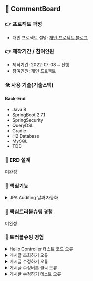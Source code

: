 ## 📌 CommentBoard

### 👉 프로젝트 과정
+ 개인 프로젝트 설명: <a href="https://pan2468.tistory.com/category/Toy%20Project/%EB%8C%93%EA%B8%80%20%EA%B2%8C%EC%8B%9C%ED%8C%90">개인 프로젝트 블로그</a>

### 👉 제작기간 / 참여인원
+ 제작기간: 2022-07-08 ~ 진행
+ 참여인원: 개인 프로젝트

### 🛠 사용 기술(기술스택)
#### Back-End
+ Java 8
+ SpringBoot 2.7.1
+ SpringSecurity
+ QueryDSL
+ Gradle
+ H2 Database
+ MySQL
+ TDD

### 📌 ERD 설계
미완성
### 📌 핵심기능
<details>
<summary>JPA Auditing 날짜 자동화</summary>
<div markdown="1">
  
~~~
import lombok.Getter;
import org.springframework.data.annotation.CreatedDate;
import org.springframework.data.annotation.LastModifiedDate;
import org.springframework.data.jpa.domain.support.AuditingEntityListener;

import javax.persistence.EntityListeners;
import javax.persistence.MappedSuperclass;
import java.time.LocalDateTime;


@Getter
@MappedSuperclass
@EntityListeners(AuditingEntityListener.class)
public abstract class BaseTimeEntity {

    @CreatedDate
    private LocalDateTime createData;

    @LastModifiedDate
    private LocalDateTime modifiedDate;


}
~~~

~~~
    @Test
    public void BaseTimeEntity_등록(){
        //given
        LocalDateTime now = LocalDateTime.of(2022,7,13,5,46,0);
        postsRepository.save(Posts.builder()
                .title("title")
                .content("content")
                .email("email")
                .build());
        //when
        List<Posts> postsList = postsRepository.findAll();

        //then
        Posts posts = postsList.get(0);
        System.out.println(">>>>>>> createDate=" + posts.getCreateData()+", modifiedDate="+posts.getModifiedDate());

        assertThat(posts.getCreateData()).isAfter(now);
        assertThat(posts.getModifiedDate()).isAfter(now);
    }
~~~

</div>
</details>
  
### 📌 핵심트러블슈팅 경험
미완성

### 📌 트러블슈팅 경험
<details>
<summary>Hello Controller 테스트 코드 오류</summary>
<div markdown="1">
- Execution failed for task ':test'.
  
  ### 해결방법
- 원인: InteliJ 오류
- Intelij > Ctrl+Alt+S > Setting > BuildTools > Gradle > Run tests using : InteliJ IDEA  
<img src="https://user-images.githubusercontent.com/58936137/178106276-a84c7c23-7b77-4cdd-9ccb-5836f9e0abba.png" width="600px" height="500px">
 
</div>
</details>
  
<details>
<summary>게시글 조회하기 오류</summary>
<div markdown="1">
- Caused by: java.lang.IllegalStateException: Ambiguous mapping. Cannot map 'postsApiController' method <br>
- Execution failed for task ':CommentBoardApplication.main()'.

### 해결방법
+ 원인: @GetMapping("/") 어노테이션 중복경로 오류 
+ PostsApiController 클래스 Index 메소드 주석 처리   
<details>
<summary>기존 코드</summary>
<div markdown="1">

  IndexController.java
  ~~~
      @GetMapping("/")
    public String index(Model model){

        model.addAttribute("posts", postsService.findAllDesc());
        return "index";
    }
  ~~~
  
</div>
</details>  

<details>
<summary>개선 코드</summary>
<div markdown="1">

PostsApiController.java
~~~
//    @GetMapping("/")
//    public String index(){
//        return "index";
//    }
~~~
  
</div>
</details>  
  
  
</div>
</details>  

<details>
<summary>게시글 수정하기 오류</summary>
<div markdown="1">
- com.samskivert.mustache.MustacheException$Context: No method or field with name 'post.author' on line 21

### 해결방법
+ 원인: PostsResponseDto.java 에서 author 멤버 변수선언과 생성자 선언을 안하여 오류


<details>
<summary>기존 코드</summary>
<div markdown="1">

~~~

import com.springboot.board.domain.posts.Posts;
import lombok.Getter;

@Getter
public class PostsResponseDto {

    private Long id;
    private String title;
    private String content;
    private String email;

    public PostsResponseDto(Posts entity){
        this.id = entity.getId();
        this.title = entity.getTitle();
        this.content = entity.getContent();
        this.email = entity.getEmail();
    }

}
~~~

</div>
</details>  

<details>
<summary>개선 코드</summary>
<div markdown="1">

~~~


import com.springboot.board.domain.posts.Posts;
import lombok.Getter;

@Getter
public class PostsResponseDto {

    private Long id;
    private String title;
    private String content;
    private String author; // 멤버변수 선언 후 개선
    private String email;

    public PostsResponseDto(Posts entity){
        this.id = entity.getId();
        this.title = entity.getTitle();
        this.content = entity.getContent();
        this.author = entity.getAuthor(); //생성자 추가하여 개선
        this.email = entity.getEmail();
    }

}

~~~

</div>
</details>  

  
</div>
</details>  

<details>
<summary>게시글 수정버튼 클릭 오류</summary>
<div markdown="1">
- java.lang.IllegalArgumentException: 해당 게시글이 없습니다. id=1

### 해결방법
+ 원인: posts-update.mustache 오류
+ posts-update.mustache 에서 맨 밑에 하단에 {{>layout/footer}} 코드 추가 후 index.j 경로 통해서 해당 Id 값 보내 개선  


<details>
<summary>기존 코드</summary>
<div markdown="1">

~~~
{{>layout/header}}

<h3>게시글 수정하기</h3>

<div class="container">
    <div class="col-md-12">
        <div class="col-md-4">
            <form>
                <div class="form-group">
                    <label for="id">글 번호</label>
                    <input type="text" class="form-control" id="id" value="{{post.id}}" readonly>
                </div>
                
                <div class="form-group">
                    <label for="title">제목</label>
                    <input type="text" class="form-control" id="title" value="{{post.title}}">
                </div>
                
                <div class="form-group">
                    <label for="author">작성자</label>
                    <input type="text" class="form-control" id="author" value="{{post.author}}" readonly>
                </div>

                <div class="form-group">
                    <label for="content">내용</label>
                    <textarea class="form-control" id="content">{{post.content}}</textarea>
                </div>
            </form>
            <a href="/" role="button" class="btn btn-secondary">취소</a>
            <button type="button" class="btn btn-primary" id="btn-update">수정</button>
        </div>
    </div>
</div>

~~~

</div>
</details>  
  
<details>
<summary>개선 코드</summary>
<div markdown="1">

~~~
{{>layout/header}}

<h3>게시글 수정하기</h3>

<div class="container">
    <div class="col-md-12">
        <div class="col-md-4">
            <form>
                <div class="form-group">
                    <label for="id">글 번호</label>
                    <input type="text" class="form-control" id="id" value="{{post.id}}" readonly>
                </div>
                
                <div class="form-group">
                    <label for="title">제목</label>
                    <input type="text" class="form-control" id="title" value="{{post.title}}">
                </div>
                
                <div class="form-group">
                    <label for="author">작성자</label>
                    <input type="text" class="form-control" id="author" value="{{post.author}}" readonly>
                </div>

                <div class="form-group">
                    <label for="content">내용</label>
                    <textarea class="form-control" id="content">{{post.content}}</textarea>
                </div>
            </form>
            <a href="/" role="button" class="btn btn-secondary">취소</a>
            <button type="button" class="btn btn-primary" id="btn-update">수정</button>
        </div>
    </div>
</div>

{{>layout/footer}}
~~~
  
  
</div>
</details>  
  
  
  
</div>
</details>  

  
<details>
<summary>게시글 수정하기 테스트 오류</summary>
<div markdown="1">
- java.lang.IndexOutOfBoundsException: Index 0 out of bounds for length 0 </br>
- org.springframework.web.client.RestClientException:
  
### 해결방법
+ 원인: Posts_수정하기() 메소드 구현부 테스트 코드 오류

<details>
<summary>기존 코드</summary>
<div markdown="1">
  
~~~
    @Test
    public void Posts_수정하기(){
        //given
        Posts savedPosts = postsRepository.save(Posts.builder()
                .title("title")
                .content("content")
                .email("email")
                .build());

        Long updateId = savedPosts.getId();
        String expectedTitle = "title2";
        String expectedContent = "content2";

        PostsUpdateRequestDto requestDto = PostsUpdateRequestDto.builder()
                .title(expectedTitle)
                .content(expectedContent)
                .build();

        String url = "http://localhost:" + port + "/api/v1/posts/" + updateId;
        HttpEntity<PostsUpdateRequestDto> requestEntity = new HttpEntity<>(requestDto);

        //when
        ResponseEntity<Long> responseEntity = restTemplate.exchange(url, HttpMethod.PUT, requestEntity, Long.class);

        //then
        assertThat(responseEntity.getStatusCode()).isEqualTo(HttpStatus.OK);
        assertThat(responseEntity.getBody()).isGreaterThan(0L);

        List<Posts> all = postsRepository.findAll();
        assertThat(all.get(0).getTitle()).isEqualTo(expectedContent);
        assertThat(all.get(0).getContent()).isEqualTo(expectedContent);

    }
~~~
</div>
</details>

<details>
<summary>개선 코드</summary>
<div markdown="1">
  
~~~
    @Test
    public void Posts_수정하기() throws Exception{
        //given
        String title = "제목";
        String content = "내용";
        String email = "이메일";

        postsRepository.save(Posts.builder()
                .title(title)
                .content(content)
                .email(email)
                .build());
        //when
        List<Posts> postsList = postsRepository.findAll();
        List<Posts> posts = postsRepository.findAllById(postsList.get(0).getId());

        Posts modify = new Posts("제목 수정","내용 수정","이메일 수정");
        PostsUpdateRequestDto postsUpdate = new PostsUpdateRequestDto(modify.getTitle(), modify.getContent());
        postsRepository.save(Posts.builder()
                .title(postsUpdate.getTitle())
                .content(postsUpdate.getContent())
                .build());
        //then
        List<Posts> postsmodify = postsRepository.findAllById(postsList.get(0).getId());
        assertThat(postsmodify.get(0).getTitle()).isEqualTo(title);
        assertThat(postsmodify.get(0).getContent()).isEqualTo(content);

    }
~~~
</div>
</details>

  






